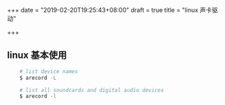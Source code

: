 +++
date = "2019-02-20T19:25:43+08:00"
draft = true
title = "linux 声卡驱动"

+++

## linux 基本使用
```sh
    # list device names
    $ arecord -L

    # list all soundcards and digital audio devices
    $ arecord -l
```
